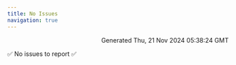 ```yaml
---
title: No Issues
navigation: true
---
```


<p style="text-align:right;color:#cccs">
Generated Thu, 21 Nov 2024 05:38:24 GMT
</p>
<p>✅ No issues to report ✅</p>



